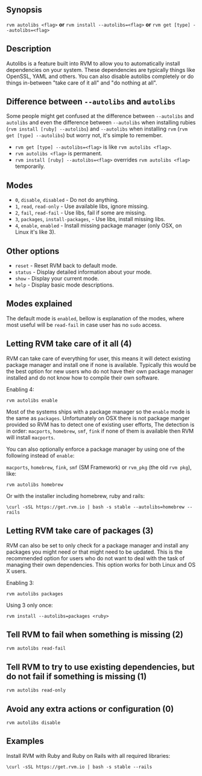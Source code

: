## Synopsis

`rvm autolibs <flag>` __or__ `rvm install --autolibs=<flag>` __or__ `rvm get [type] --autolibs=<flag>`

## Description

Autolibs is a feature built into RVM to allow you to automatically install dependencies on your system.  These dependencies are typically things like OpenSSL, YAML and others. You can also disable autolibs completely or do things in-between "take care of it all" and "do nothing at all".

## Difference between `--autolibs` and `autolibs`

Some people might get confused at the difference between `--autolibs` and `autolibs` and even the difference between `--autolibs` when installing rubies (`rvm install [ruby] --autolibs`) and `--autolibs` when installing `rvm` (`rvm get [type] --autolibs`) but worry not, it's simple to remember.

* `rvm get [type] --autolibs=<flag>` is like `rvm autolibs <flag>`.
* `rvm autolibs <flag>` is permanent.
* `rvm install [ruby] --autolibs=<flag>` overrides `rvm autolibs <flag>` temporarily.

## Modes

* `0`, `disable`, `disabled` - Do not do anything.
* `1`, `read`, `read-only` - Use available libs, ignore missing.
* `2`, `fail`, `read-fail` - Use libs, fail if some are missing.
* `3`, `packages`, `install-packages`, - Use libs, install missing libs.
* `4`, `enable`, `enabled` - Install missing package manager (only OSX, on Linux it's like 3).

## Other options

* `reset`  - Reset RVM back to default mode.
* `status` - Display detailed information about your mode.
* `show`   - Display your current mode.
* `help`   - Display basic mode descriptions.

## Modes explained

The default mode is `enabled`, bellow is explanation of the modes,
where most useful will be `read-fail` in case user has no `sudo` access.

## Letting RVM take care of it all (4)

RVM can take care of everything for user, this means it will detect existing package manager and install one if none is available.
Typically this would be the best option for new users who do not have their own package manager installed and do not know how to compile their own software.

Enabling 4:

    rvm autolibs enable

Most of the systems ships with a package manager so the `enable` mode is the same as `packages`.
Unfortunately on OSX there is not package manger provided so RVM has to detect one of existing user efforts,
The detection is in order: `macports`, `homebrew`, `smf`, `fink` if none of them is available then RVM will install `macports`.

You can also optionally enforce a package manager by using one of the following instead of `enable`:

`macports`, `homebrew`, `fink`, `smf` (SM Framework) or `rvm_pkg` (the old `rvm pkg`), like:

    rvm autolibs homebrew

Or with the installer including homebrew, ruby and rails:

    \curl -sSL https://get.rvm.io | bash -s stable --autolibs=homebrew --rails


## Letting RVM take care of packages (3)

RVM can also be set to only check for a package manager and install any packages you might need or that might need to be updated.  This is the recommended option for users who do not want to deal with the task of managing their own dependencies.  This option works for both Linux and OS X users.

Enabling 3:

    rvm autolibs packages

Using 3 only once:

    rvm install --autolibs=packages <ruby>

## Tell RVM to fail when something is missing (2)

    rvm autolibs read-fail


## Tell RVM to try to use existing dependencies, but do not fail if something is missing (1)

    rvm autolibs read-only

## Avoid any extra actions or configuration (0)

    rvm autolibs disable

## Examples

Install RVM with Ruby and Ruby on Rails with all required libraries:

    \curl -sSL https://get.rvm.io | bash -s stable --rails
